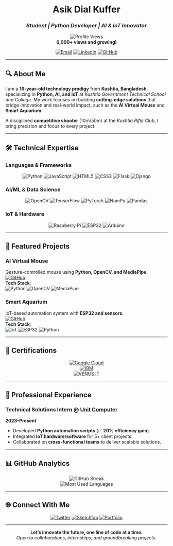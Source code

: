 <div align="center">  

# **Asik Dial Kuffer**  
### *Student | Python Developer | AI & IoT Innovator*  

![Profile Views](https://komarev.com/ghpvc/?username=asikdial-tech&label=Profile%20Views&color=2B2D42&style=for-the-badge&labelColor=000000)  
**6,000+ views and growing!**  

[![Email](https://img.shields.io/badge/📧_Email-asikdial.tech@proton.me-8B89CC?style=for-the-badge&logo=protonmail&logoColor=white)](mailto:asikdial.tech@proton.me)
[![LinkedIn](https://img.shields.io/badge/💼_LinkedIn-Connect-0A66C2?style=for-the-badge&logo=linkedin&logoColor=white)](https://linkedin.com/in/asikdial-tech)
[![GitHub](https://img.shields.io/badge/💻_GitHub-asikdial--tech-181717?style=for-the-badge&logo=github&logoColor=white)](https://github.com/asikdial-tech)

</div>  

---

## **🔍 About Me**  
I am a **16-year-old technology prodigy** from **Kushtia, Bangladesh**, specializing in **Python, AI, and IoT** at *Kushtia Government Technical School and College*. My work focuses on building **cutting-edge solutions** that bridge innovation and real-world impact, such as the **AI Virtual Mouse** and **Smart Aquarium**.  

A disciplined **competitive shooter** (10m/50m) at the *Kushtia Rifle Club*, I bring precision and focus to every project.  

---

## **🛠️ Technical Expertise**  
### **Languages & Frameworks**  
<div align="center">  

![Python](https://img.shields.io/badge/-Python-3776AB?logo=python&logoColor=white)
![JavaScript](https://img.shields.io/badge/-JavaScript-F7DF1E?logo=javascript&logoColor=black)
![HTML5](https://img.shields.io/badge/-HTML5-E34F26?logo=html5&logoColor=white)
![CSS3](https://img.shields.io/badge/-CSS3-1572B6?logo=css3&logoColor=white)
![Flask](https://img.shields.io/badge/-Flask-000000?logo=flask&logoColor=white)
![Django](https://img.shields.io/badge/-Django-092E20?logo=django&logoColor=white)

</div>  

### **AI/ML & Data Science**  
<div align="center">  

![OpenCV](https://img.shields.io/badge/-OpenCV-5C3EE8?logo=opencv&logoColor=white)
![TensorFlow](https://img.shields.io/badge/-TensorFlow-FF6F00?logo=tensorflow&logoColor=white)
![PyTorch](https://img.shields.io/badge/-PyTorch-EE4C2C?logo=pytorch&logoColor=white)
![NumPy](https://img.shields.io/badge/-NumPy-013243?logo=numpy&logoColor=white)
![Pandas](https://img.shields.io/badge/-Pandas-150458?logo=pandas&logoColor=white)

</div>  

### **IoT & Hardware**  
<div align="center">  

![Raspberry Pi](https://img.shields.io/badge/-Raspberry_Pi-A22846?logo=raspberry-pi&logoColor=white)
![ESP32](https://img.shields.io/badge/-ESP32-FF6900?logo=espressif&logoColor=white)
![Arduino](https://img.shields.io/badge/-Arduino-00979D?logo=arduino&logoColor=white)

</div>  

---

## **🚀 Featured Projects**  
### **AI Virtual Mouse**  
Gesture-controlled mouse using **Python, OpenCV, and MediaPipe**.  
[![GitHub](https://img.shields.io/badge/View_Repository-181717?style=for-the-badge&logo=github)](https://github.com/asikdial-tech/ai-virtual-mouse)  
**Tech Stack**:  
![Python](https://img.shields.io/badge/-Python-3776AB?logo=python&logoColor=white)
![OpenCV](https://img.shields.io/badge/-OpenCV-5C3EE8?logo=opencv&logoColor=white)
![MediaPipe](https://img.shields.io/badge/-MediaPipe-FF6F61?logo=google&logoColor=white)

### **Smart Aquarium**  
IoT-based automation system with **ESP32 and sensors**.  
[![GitHub](https://img.shields.io/badge/View_Repository-181717?style=for-the-badge&logo=github)](https://github.com/asikdial-tech/smart-aquarium)  
**Tech Stack**:  
![IoT](https://img.shields.io/badge/-IoT-00A4EF?logo=raspberrypi&logoColor=white)
![ESP32](https://img.shields.io/badge/-ESP32-FF6900?logo=espressif&logoColor=white)
![Python](https://img.shields.io/badge/-Python-3776AB?logo=python&logoColor=white)

---

## **📜 Certifications**  
<div align="center">  

[![Google Cloud](https://img.shields.io/badge/Google_Cloud-LLM_•_AI_•_Generative_AI-4285F4?style=for-the-badge&logo=googlecloud&logoColor=white)](https://cloud.google.com)  
[![IBM](https://img.shields.io/badge/IBM-Python_101_for_Data_Science-054ADA?style=for-the-badge&logo=ibm&logoColor=white)](https://www.ibm.com)  
[![VENUS IT](https://img.shields.io/badge/VENUS_IT-Python_Prodigy-E65C00?style=for-the-badge&logo=python&logoColor=white)](https://example.com)  

</div>  

---

## **💼 Professional Experience**  
### **Technical Solutions Intern** @ [Unit Computer](https://example.com)  
**2023–Present**  
- Developed **Python automation scripts** (✅ **20% efficiency gain**).  
- Integrated **IoT hardware/software** for 5+ client projects.  
- Collaborated on **cross-functional teams** to deliver scalable solutions.  

---

## **📊 GitHub Analytics**  
<div align="center">  

![GitHub Streak](https://streak-stats.demolab.com?user=asikdial-tech&theme=radical&border_radius=4.5&mode=weekly)  
![Most Used Languages](https://github-readme-stats.vercel.app/api/top-langs/?username=asikdial-tech&layout=compact&theme=radical&hide_border=true)  

</div>  

---

## **🌐 Connect With Me**  
<div align="center">  

[![Twitter](https://img.shields.io/badge/🐦_Twitter-@AsikDialTech-1DA1F2?style=for-the-badge&logo=x&logoColor=white)](https://x.com/AsikDialTech)
[![Sketchfab](https://img.shields.io/badge/🎨_Sketchfab-3D_Models-1CA0F1?style=for-the-badge&logo=sketchfab&logoColor=white)](https://sketchfab.com/asikdial.tech)
[![Portfolio](https://img.shields.io/badge/🌐_Portfolio-Explore-6C63FF?style=for-the-badge&logo=vercel&logoColor=white)](https://asikdial.tech)

</div>  

---

<div align="center">  

**Let’s innovate the future, one line of code at a time.**  
*Open to collaborations, internships, and groundbreaking projects.*  

</div>  
